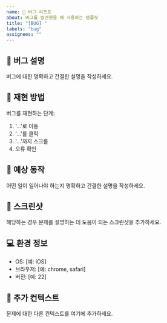 ```yaml
---
name: 🐛 버그 리포트
about: 버그를 발견했을 때 사용하는 템플릿
title: "[BUG] "
labels: "bug"
assignees: ""
---
```


## 🐛 버그 설명

버그에 대한 명확하고 간결한 설명을 작성하세요.

## 🔄 재현 방법

버그를 재현하는 단계:

1. '...'로 이동
2. '...'를 클릭
3. '...'까지 스크롤
4. 오류 확인

## 🎯 예상 동작

어떤 일이 일어나야 하는지 명확하고 간결한 설명을 작성하세요.

## 📸 스크린샷

해당하는 경우 문제를 설명하는 데 도움이 되는 스크린샷을 추가하세요.

## 💻 환경 정보

- OS: [예: iOS]
- 브라우저: [예: chrome, safari]
- 버전: [예: 22]

## 📝 추가 컨텍스트

문제에 대한 다른 컨텍스트를 여기에 추가하세요.
